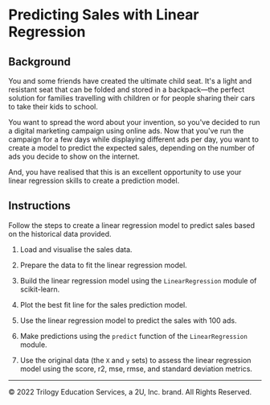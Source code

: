 # Predicting Sales with Linear Regression

## Background

You and some friends have created the ultimate child seat. It's a light and resistant seat that can be folded and stored in a backpack—the perfect solution for families travelling with children or for people sharing their cars to take their kids to school.

You want to spread the word about your invention, so you've decided to run a digital marketing campaign using online ads. Now that you've run the campaign for a few days while displaying different ads per day, you want to create a model to predict the expected sales, depending on the number of ads you decide to show on the internet.

And, you have realised that this is an excellent opportunity to use your linear regression skills to create a prediction model.

## Instructions

Follow the steps to create a linear regression model to predict sales based on the historical data provided.

1. Load and visualise the sales data.

2. Prepare the data to fit the linear regression model.

3. Build the linear regression model using the `LinearRegression` module of scikit-learn.

4. Plot the best fit line for the sales prediction model.

5. Use the linear regression model to predict the sales with 100 ads.

6. Make predictions using the `predict` function of the `LinearRegression` module.

7. Use the original data (the `X` and `y` sets) to assess the linear regression model using the score, r2, mse, rmse, and standard deviation metrics.

---

© 2022 Trilogy Education Services, a 2U, Inc. brand. All Rights Reserved.
